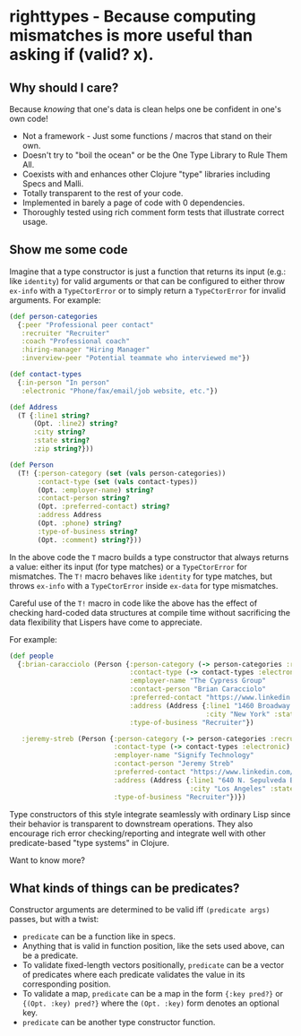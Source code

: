 # righttypes - Because computing mismatches is more useful than asking if (valid? x).

## Why should I care?

Because *knowing* that one's data is clean helps one be confident in one's own code!

*  Not a framework - Just some functions / macros that stand on their own.
*  Doesn't try to \"boil the ocean\" or be the One Type Library to Rule Them All.
*  Coexists with and enhances other Clojure \"type\" libraries including Specs and Malli.
*  Totally transparent to the rest of your code.
*  Implemented in barely a page of code with 0 dependencies.
*  Thoroughly tested using rich comment form tests that illustrate correct usage.

## Show me some code

Imagine that a type constructor is just a function that returns its input (e.g.: like `identity`) for valid arguments or that can be configured to either throw `ex-info` with a `TypeCtorError` or to simply return a `TypeCtorError` for invalid arguments.  For example:

```clojure
(def person-categories
  {:peer "Professional peer contact"
   :recruiter "Recruiter"
   :coach "Professional coach"
   :hiring-manager "Hiring Manager"
   :inverview-peer "Potential teammate who interviewed me"})

(def contact-types
  {:in-person "In person"
   :electronic "Phone/fax/email/job website, etc."})

(def Address
  (T {:line1 string?
      (Opt. :line2) string?
      :city string?
      :state string?
      :zip string?}))

(def Person
  (T! {:person-category (set (vals person-categories))
       :contact-type (set (vals contact-types))
       (Opt. :employer-name) string?
       :contact-person string?
       (Opt. :preferred-contact) string?
       :address Address
       (Opt. :phone) string?
       :type-of-business string?
       (Opt. :comment) string?}))

```

In the above code the `T` macro builds a type constructor that always returns a value: either its input (for type matches) or a `TypeCtorError` for mismatches.  The `T!` macro behaves like `identity` for type matches, but throws `ex-info` with a `TypeCtorError` inside `ex-data` for type mismatches.

Careful use of the `T!` macro in code like the above has the effect of checking hard-coded data structures at compile time without sacrificing the data flexibility that Lispers have come to appreciate.

For example:

```clojure
(def people
  {:brian-caracciolo (Person {:person-category (-> person-categories :recruiter)
                              :contact-type (-> contact-types :electronic)
                              :employer-name "The Cypress Group"
                              :contact-person "Brian Caracciolo"
                              :preferred-contact "https://www.linkedin.com/in/briancaracciolo/"
                              :address (Address {:line1 "1460 Broadway 12th floor"
                                                 :city "New York" :state "NY" :zip "10036"})
                              :type-of-business "Recruiter"})

   :jeremy-streb (Person {:person-category (-> person-categories :recruiter)
                          :contact-type (-> contact-types :electronic)
                          :employer-name "Signify Technology"
                          :contact-person "Jeremy Streb"
                          :preferred-contact "https://www.linkedin.com/in/jeremy-streb/"
                          :address (Address {:line1 "640 N. Sepulveda Blvd #204"
                                             :city "Los Angeles" :state "CA" :zip "90049"})
                          :type-of-business "Recruiter"})})
```

Type constructors of this style integrate seamlessly with ordinary Lisp since their behavior is transparent to downstream operations.  They also encourage rich error checking/reporting and integrate well with other predicate-based "type systems" in Clojure.

Want to know more?

## What kinds of things can be predicates?

Constructor arguments are determined to be valid iff `(predicate args)` passes, but with a twist:

*  `predicate` can be a function like in specs.
*  Anything that is valid in function position, like the sets used above, can be a predicate.
*  To validate fixed-length vectors positionally, `predicate` can be a vector of predicates where each predicate validates the value in its corresponding position.
*  To validate a map, `predicate` can be a map in the form `{:key pred?}` or `{(Opt. :key) pred?}` where the `(Opt. :key)` form denotes an optional key.
*  `predicate` can be another type constructor function.
